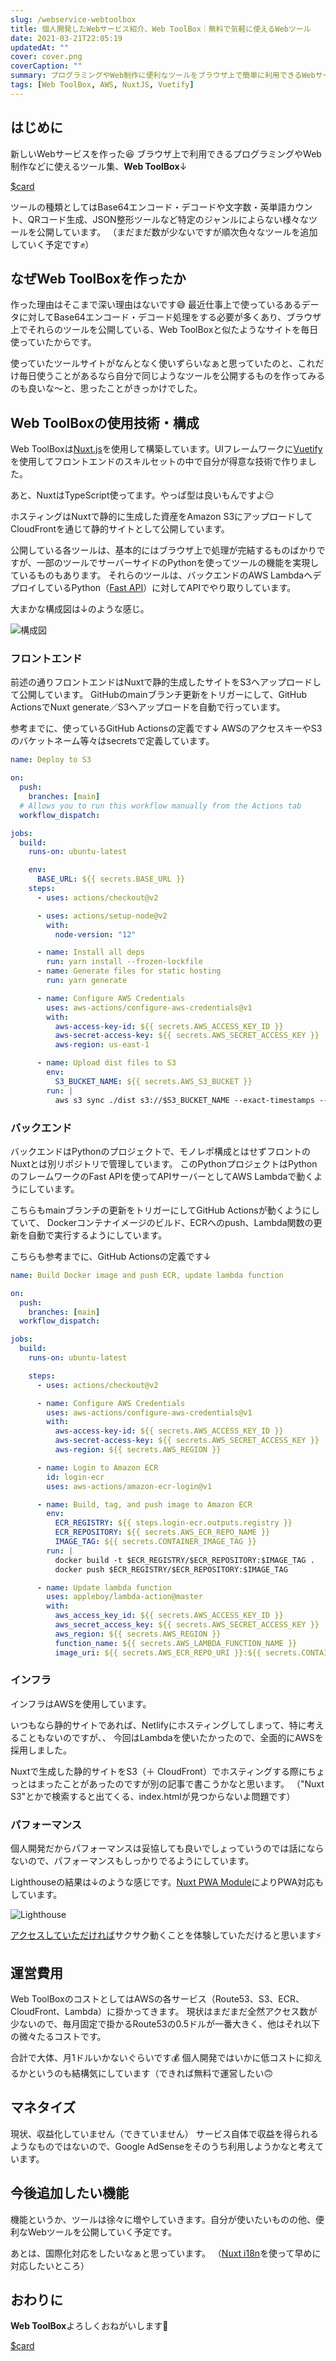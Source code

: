 ```yaml
---
slug: /webservice-webtoolbox
title: 個人開発したWebサービス紹介、Web ToolBox｜無料で気軽に使えるWebツール
date: 2021-03-21T22:05:19
updatedAt: ""
cover: cover.png
coverCaption: ""
summary: プログラミングやWeb制作に便利なツールをブラウザ上で簡単に利用できるWebサービスを作りました😆
tags: [Web ToolBox, AWS, NuxtJS, Vuetify]
---
```


## はじめに

新しいWebサービスを作った😆
ブラウザ上で利用できるプログラミングやWeb制作などに使えるツール集、**Web ToolBox**↓

[$card](https://web-toolbox.dev/)

ツールの種類としてはBase64エンコード・デコードや文字数・英単語カウント、QRコード生成、JSON整形ツールなど特定のジャンルによらない様々なツールを公開しています。
（まだまだ数が少ないですが順次色々なツールを追加していく予定です✊）

## なぜWeb ToolBoxを作ったか

作った理由はそこまで深い理由はないです😅
最近仕事上で使っているあるデータに対してBase64エンコード・デコード処理をする必要が多くあり、ブラウザ上でそれらのツールを公開している、Web ToolBoxと似たようなサイトを毎日使っていたからです。

使っていたツールサイトがなんとなく使いずらいなぁと思っていたのと、これだけ毎日使うことがあるなら自分で同じようなツールを公開するものを作ってみるのも良いな～と、思ったことがきっかけでした。

## Web ToolBoxの使用技術・構成

Web ToolBoxは[Nuxt.js](https://ja.nuxtjs.org/)を使用して構築しています。UIフレームワークに[Vuetify](https://vuetifyjs.com/ja/)を使用してフロントエンドのスキルセットの中で自分が得意な技術で作りました。

あと、NuxtはTypeScript使ってます。やっぱ型は良いもんですよ😏

ホスティングはNuxtで静的に生成した資産をAmazon S3にアップロードしてCloudFrontを通じて静的サイトとして公開しています。

公開している各ツールは、基本的にはブラウザ上で処理が完結するものばかりですが、一部のツールでサーバーサイドのPythonを使ってツールの機能を実現しているものもあります。
それらのツールは、バックエンドのAWS LambdaへデプロイしているPython（[Fast API](https://fastapi.tiangolo.com/ja/)）に対してAPIでやり取りしています。

大まかな構成図は↓のような感じ。

![構成図](./infra.png)

### フロントエンド

前述の通りフロントエンドはNuxtで静的生成したサイトをS3へアップロードして公開しています。
GitHubのmainブランチ更新をトリガーにして、GitHub ActionsでNuxt generate／S3へアップロードを自動で行っています。

参考までに、使っているGitHub Actionsの定義です↓
AWSのアクセスキーやS3のバケットネーム等々はsecretsで定義しています。

```yaml:title=.github/workflows/deploy.yml
name: Deploy to S3

on:
  push:
    branches: [main]
  # Allows you to run this workflow manually from the Actions tab
  workflow_dispatch:

jobs:
  build:
    runs-on: ubuntu-latest

    env:
      BASE_URL: ${{ secrets.BASE_URL }}
    steps:
      - uses: actions/checkout@v2

      - uses: actions/setup-node@v2
        with:
          node-version: "12"

      - name: Install all deps
        run: yarn install --frozen-lockfile
      - name: Generate files for static hosting
        run: yarn generate

      - name: Configure AWS Credentials
        uses: aws-actions/configure-aws-credentials@v1
        with:
          aws-access-key-id: ${{ secrets.AWS_ACCESS_KEY_ID }}
          aws-secret-access-key: ${{ secrets.AWS_SECRET_ACCESS_KEY }}
          aws-region: us-east-1

      - name: Upload dist files to S3
        env:
          S3_BUCKET_NAME: ${{ secrets.AWS_S3_BUCKET }}
        run: |
          aws s3 sync ./dist s3://$S3_BUCKET_NAME --exact-timestamps --delete

```

### バックエンド

バックエンドはPythonのプロジェクトで、モノレポ構成とはせずフロントのNuxtとは別リポジトリで管理しています。
このPythonプロジェクトはPythonのフレームワークのFast APIを使ってAPIサーバーとしてAWS Lambdaで動くようにしています。

こちらもmainブランチの更新をトリガーにしてGitHub Actionsが動くようにしていて、
Dockerコンテナイメージのビルド、ECRへのpush、Lambda関数の更新を自動で実行するようにしています。

こちらも参考までに、GitHub Actionsの定義です↓

```yaml:title=.github/workflows/deploy.yml
name: Build Docker image and push ECR, update lambda function

on:
  push:
    branches: [main]
  workflow_dispatch:

jobs:
  build:
    runs-on: ubuntu-latest

    steps:
      - uses: actions/checkout@v2

      - name: Configure AWS Credentials
        uses: aws-actions/configure-aws-credentials@v1
        with:
          aws-access-key-id: ${{ secrets.AWS_ACCESS_KEY_ID }}
          aws-secret-access-key: ${{ secrets.AWS_SECRET_ACCESS_KEY }}
          aws-region: ${{ secrets.AWS_REGION }}

      - name: Login to Amazon ECR
        id: login-ecr
        uses: aws-actions/amazon-ecr-login@v1

      - name: Build, tag, and push image to Amazon ECR
        env:
          ECR_REGISTRY: ${{ steps.login-ecr.outputs.registry }}
          ECR_REPOSITORY: ${{ secrets.AWS_ECR_REPO_NAME }}
          IMAGE_TAG: ${{ secrets.CONTAINER_IMAGE_TAG }}
        run: |
          docker build -t $ECR_REGISTRY/$ECR_REPOSITORY:$IMAGE_TAG .
          docker push $ECR_REGISTRY/$ECR_REPOSITORY:$IMAGE_TAG

      - name: Update lambda function
        uses: appleboy/lambda-action@master
        with:
          aws_access_key_id: ${{ secrets.AWS_ACCESS_KEY_ID }}
          aws_secret_access_key: ${{ secrets.AWS_SECRET_ACCESS_KEY }}
          aws_region: ${{ secrets.AWS_REGION }}
          function_name: ${{ secrets.AWS_LAMBDA_FUNCTION_NAME }}
          image_uri: ${{ secrets.AWS_ECR_REPO_URI }}:${{ secrets.CONTAINER_IMAGE_TAG }}
```

### インフラ

インフラはAWSを使用しています。

いつもなら静的サイトであれば、Netlifyにホスティングしてしまって、特に考えることもないのですが、、
今回はLambdaを使いたかったので、全面的にAWSを採用しました。

Nuxtで生成した静的サイトをS3（＋ CloudFront）でホスティングする際にちょっとはまったことがあったのですが別の記事で書こうかなと思います。
（"Nuxt S3"とかで検索すると出てくる、index.htmlが見つからないよ問題です）

### パフォーマンス

個人開発だからパフォーマンスは妥協しても良いでしょっていうのでは話にならないので、パフォーマンスもしっかりでるようにしています。

Lighthouseの結果は↓のような感じです。[Nuxt PWA Module](https://pwa.nuxtjs.org/)によりPWA対応もしています。

![Lighthouse](./lighthouse.png)

[アクセスしていただければ](https://web-toolbox.dev/)サクサク動くことを体験していただけると思います⚡

## 運営費用

Web ToolBoxのコストとしてはAWSの各サービス（Route53、S3、ECR、CloudFront、Lambda）に掛かってきます。
現状はまだまだ全然アクセス数が少ないので、毎月固定で掛かるRoute53の0.5ドルが一番大きく、他はそれ以下の微々たるコストです。

合計で大体、月1ドルいかないぐらいです💰
個人開発ではいかに低コストに抑えるかというのも結構気にしています（できれば無料で運営したい🙃

## マネタイズ

現状、収益化していません（できていません）
サービス自体で収益を得られるようなものではないので、Google AdSenseをそのうち利用しようかなと考えています。

## 今後追加したい機能

機能というか、ツールは徐々に増やしていきます。自分が使いたいものの他、便利なWebツールを公開していく予定です。

あとは、国際化対応をしたいなぁと思っています。
（[Nuxt i18n](https://i18n.nuxtjs.org/)を使って早めに対応したいところ）

## おわりに

**Web ToolBox**よろしくおねがいします👋

[$card](https://web-toolbox.dev/)

